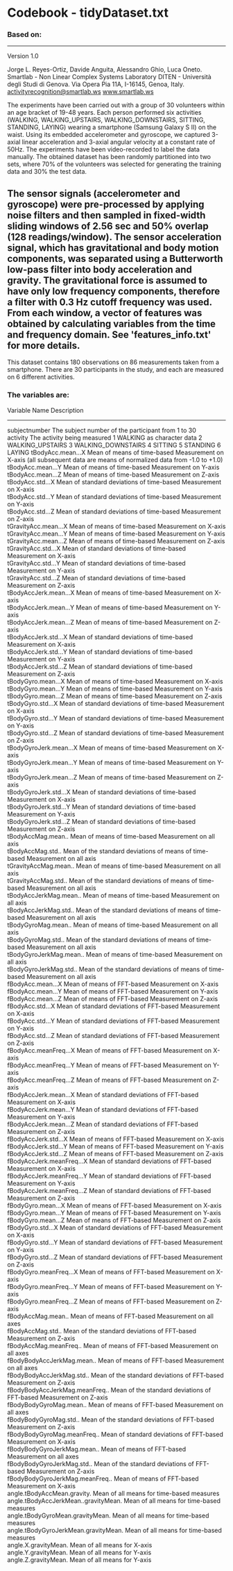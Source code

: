# Codebook - tidyDataset.txt

### Based on:
-------------------------------------------------------------
Version 1.0

Jorge L. Reyes-Ortiz, Davide Anguita, Alessandro Ghio, Luca Oneto.
Smartlab - Non Linear Complex Systems Laboratory
DITEN - Università degli Studi di Genova.
Via Opera Pia 11A, I-16145, Genoa, Italy.
activityrecognition@smartlab.ws
www.smartlab.ws


The experiments have been carried out with a group of 30 volunteers within an age bracket of 19-48 years. 
Each person performed six activities (WALKING, WALKING_UPSTAIRS, WALKING_DOWNSTAIRS, SITTING, STANDING, LAYING) wearing a 
smartphone (Samsung Galaxy S II) on the waist. Using its embedded accelerometer and gyroscope, we captured 3-axial linear 
acceleration and 3-axial angular velocity at a constant rate of 50Hz. The experiments have been video-recorded to label the 
data manually. The obtained dataset has been randomly partitioned into two sets, where 70% of the volunteers was selected 
for generating the training data and 30% the test data. 

The sensor signals (accelerometer and gyroscope) were pre-processed by applying noise filters and then sampled in fixed-width 
sliding windows of 2.56 sec and 50% overlap (128 readings/window). The sensor acceleration signal, which has gravitational 
and body motion components, was separated using a Butterworth low-pass filter into body acceleration and gravity. 
The gravitational force is assumed to have only low frequency components, therefore a filter with 0.3 Hz cutoff frequency was used. From each window, a vector of features was obtained by calculating variables from the time and frequency domain. 
See 'features_info.txt' for more details. 
------------------------------------------------------------------

This dataset contains 180 observations on 86 measurements taken from a smartphone. 
There are 30 participants in the study, and each are measured on 6 different activities.

### The variables are:


Variable Name				Description
-------------				-----------				
subjectnumber				The subject number of the participant from 1 to 30	
activity				The activity being measured	1 WALKING
					as character data		2 WALKING_UPSTAIRS
									3 WALKING_DOWNSTAIRS
									4 SITTING
									5 STANDING
									6 LAYING
tBodyAcc.mean...X			Mean of means of time-based Measurement on X-axis (all subsequent data are means of normalized data from -1.0 to +1.0)		
tBodyAcc.mean...Y			Mean of means  of time-based Measurement on Y-axis		
tBodyAcc.mean...Z			Mean of means  of time-based Measurement on Z-axis		
tBodyAcc.std...X			Mean of standard deviations of time-based Measurement on X-axis		
tBodyAcc.std...Y			Mean of standard deviations  of time-based Measurement on Y-axis		
tBodyAcc.std...Z			Mean of standard deviations  of time-based Measurement on Z-axis		
tGravityAcc.mean...X			Mean of means of time-based Measurement on X-axis		
tGravityAcc.mean...Y			Mean of means  of time-based Measurement on Y-axis		
tGravityAcc.mean...Z			Mean of means  of time-based Measurement on Z-axis		
tGravityAcc.std...X			Mean of standard deviations of time-based Measurement on X-axis		
tGravityAcc.std...Y			Mean of standard deviations  of time-based Measurement on Y-axis		
tGravityAcc.std...Z			Mean of standard deviations  of time-based Measurement on Z-axis		
tBodyAccJerk.mean...X			Mean of means of time-based Measurement on X-axis		
tBodyAccJerk.mean...Y			Mean of means  of time-based Measurement on Y-axis		
tBodyAccJerk.mean...Z			Mean of means  of time-based Measurement on Z-axis		
tBodyAccJerk.std...X			Mean of standard deviations of time-based Measurement on X-axis		
tBodyAccJerk.std...Y			Mean of standard deviations  of time-based Measurement on Y-axis		
tBodyAccJerk.std...Z			Mean of standard deviations  of time-based Measurement on Z-axis		
tBodyGyro.mean...X			Mean of means of time-based Measurement on X-axis		
tBodyGyro.mean...Y			Mean of means  of time-based Measurement on Y-axis		
tBodyGyro.mean...Z			Mean of means  of time-based Measurement on Z-axis		
tBodyGyro.std...X			Mean of standard deviations of time-based Measurement on X-axis		
tBodyGyro.std...Y			Mean of standard deviations  of time-based Measurement on Y-axis		
tBodyGyro.std...Z			Mean of standard deviations  of time-based Measurement on Z-axis		
tBodyGyroJerk.mean...X			Mean of means of time-based Measurement on X-axis		
tBodyGyroJerk.mean...Y			Mean of means  of time-based Measurement on Y-axis		
tBodyGyroJerk.mean...Z			Mean of means  of time-based Measurement on Z-axis		
tBodyGyroJerk.std...X			Mean of standard deviations of time-based Measurement on X-axis		
tBodyGyroJerk.std...Y			Mean of standard deviations  of time-based Measurement on Y-axis		
tBodyGyroJerk.std...Z			Mean of standard deviations  of time-based Measurement on Z-axis		
tBodyAccMag.mean..			Mean of means of time-based Measurement on all axis		
tBodyAccMag.std..			Mean of the standard deviations of means of time-based Measurement on all axis		
tGravityAccMag.mean..			Mean of means of time-based Measurement on all axis		
tGravityAccMag.std..			Mean of the standard deviations of means of time-based Measurement on all axis		
tBodyAccJerkMag.mean..			Mean of means of time-based Measurement on all axis		
tBodyAccJerkMag.std..			Mean of the standard deviations of means of time-based Measurement on all axis		
tBodyGyroMag.mean..			Mean of means of time-based Measurement on all axis		
tBodyGyroMag.std..			Mean of the standard deviations of means of time-based Measurement on all axis		
tBodyGyroJerkMag.mean..			Mean of means of time-based Measurement on all axis		
tBodyGyroJerkMag.std..			Mean of the standard deviations of means of time-based Measurement on all axis		
fBodyAcc.mean...X			Mean of means of FFT-based Measurement on X-axis		
fBodyAcc.mean...Y			Mean of means  of FFT-based Measurement on Y-axis		
fBodyAcc.mean...Z			Mean of means  of FFT-based Measurement on Z-axis		
fBodyAcc.std...X			Mean of standard deviations of FFT-based Measurement on X-axis		
fBodyAcc.std...Y			Mean of standard deviations  of FFT-based Measurement on Y-axis		
fBodyAcc.std...Z			Mean of standard deviations  of FFT-based Measurement on Z-axis		
fBodyAcc.meanFreq...X			Mean of means of FFT-based Measurement on X-axis		
fBodyAcc.meanFreq...Y			Mean of means  of FFT-based Measurement on Y-axis		
fBodyAcc.meanFreq...Z			Mean of means  of FFT-based Measurement on Z-axis		
fBodyAccJerk.mean...X			Mean of standard deviations of FFT-based Measurement on X-axis		
fBodyAccJerk.mean...Y			Mean of standard deviations  of FFT-based Measurement on Y-axis		
fBodyAccJerk.mean...Z			Mean of standard deviations  of FFT-based Measurement on Z-axis		
fBodyAccJerk.std...X			Mean of means of FFT-based Measurement on X-axis		
fBodyAccJerk.std...Y			Mean of means  of FFT-based Measurement on Y-axis		
fBodyAccJerk.std...Z			Mean of means  of FFT-based Measurement on Z-axis		
fBodyAccJerk.meanFreq...X		Mean of standard deviations of FFT-based Measurement on X-axis		
fBodyAccJerk.meanFreq...Y		Mean of standard deviations  of FFT-based Measurement on Y-axis		
fBodyAccJerk.meanFreq...Z		Mean of standard deviations  of FFT-based Measurement on Z-axis		
fBodyGyro.mean...X			Mean of means of FFT-based Measurement on X-axis		
fBodyGyro.mean...Y			Mean of means  of FFT-based Measurement on Y-axis		
fBodyGyro.mean...Z			Mean of means  of FFT-based Measurement on Z-axis		
fBodyGyro.std...X			Mean of standard deviations of FFT-based Measurement on X-axis		
fBodyGyro.std...Y			Mean of standard deviations  of FFT-based Measurement on Y-axis		
fBodyGyro.std...Z			Mean of standard deviations  of FFT-based Measurement on Z-axis		
fBodyGyro.meanFreq...X			Mean of means of FFT-based Measurement on X-axis		
fBodyGyro.meanFreq...Y			Mean of means  of FFT-based Measurement on Y-axis		
fBodyGyro.meanFreq...Z			Mean of means  of FFT-based Measurement on Z-axis		
fBodyAccMag.mean..			Mean of means  of FFT-based Measurement on all axes		
fBodyAccMag.std..			Mean of the standard deviations of FFT-based Measurement on Z-axis		
fBodyAccMag.meanFreq..			Mean of means  of FFT-based Measurement on all axes		
fBodyBodyAccJerkMag.mean..		Mean of means  of FFT-based Measurement on all axes		
fBodyBodyAccJerkMag.std..		Mean of the standard deviations of FFT-based Measurement on Z-axis		
fBodyBodyAccJerkMag.meanFreq..		Mean of the standard deviations of FFT-based Measurement on Z-axis		
fBodyBodyGyroMag.mean..			Mean of means  of FFT-based Measurement on all axes		
fBodyBodyGyroMag.std..			Mean of the standard deviations of FFT-based Measurement on Z-axis		
fBodyBodyGyroMag.meanFreq..		Mean of standard deviations of FFT-based Measurement on X-axis		
fBodyBodyGyroJerkMag.mean..		Mean of means  of FFT-based Measurement on all axes		
fBodyBodyGyroJerkMag.std..		Mean of the standard deviations of FFT-based Measurement on Z-axis		
fBodyBodyGyroJerkMag.meanFreq..		Mean of means of FFT-based Measurement on X-axis		
angle.tBodyAccMean.gravity.		Mean of all means for time-based measures		
angle.tBodyAccJerkMean..gravityMean.	Mean of all means for time-based measures		
angle.tBodyGyroMean.gravityMean.	Mean of all means for time-based measures		
angle.tBodyGyroJerkMean.gravityMean.	Mean of all means for time-based measures		
angle.X.gravityMean.			Mean of all means for X-axis		
angle.Y.gravityMean.			Mean of all means for Y-axis		
angle.Z.gravityMean.			Mean of all means for Y-axis		

